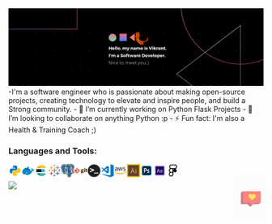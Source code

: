 
<img src="https://github.com/Vikrant-Deshmukh/Vikrant-Deshmukh/blob/master/Images/Black%20Technology%20LinkedIn.png">
-I'm a software engineer who is passionate about making open-source projects, creating technology to elevate and inspire people, and build a Strong community. 
- 🔭 I’m currently working on Python Flask Projects
- 👯 I’m looking to collaborate on anything Python :p
- ⚡ Fun fact: I'm also a Health & Training Coach ;)

### Languages and Tools:
<img align="left" alt="Python" width="26px" src="https://github.com/Vikrant-Deshmukh/Vikrant-Deshmukh/blob/master/Images/python.svg" />
<img align="left" alt="Docker" width="26px" src="https://github.com/Vikrant-Deshmukh/Vikrant-Deshmukh/blob/master/Images/docker.svg" />
<img align="left" alt="Elasticsearch" width="26px" src="https://github.com/Vikrant-Deshmukh/Vikrant-Deshmukh/blob/master/Images/elasticsearch.svg" />
<img align="left" alt="Tableau" width="26px" src="https://github.com/Vikrant-Deshmukh/Vikrant-Deshmukh/blob/master/Images/tableau.svg" />

<img align="left" alt="PostgreSQL" width="26px" src="https://raw.githubusercontent.com/github/explore/80688e429a7d4ef2fca1e82350fe8e3517d3494d/topics/postgresql/postgresql.png" />
<img align="left" alt="Git" width="26px" src="https://raw.githubusercontent.com/github/explore/80688e429a7d4ef2fca1e82350fe8e3517d3494d/topics/git/git.png" />
<img align="left" alt="Terminal" width="26px" src="https://raw.githubusercontent.com/github/explore/80688e429a7d4ef2fca1e82350fe8e3517d3494d/topics/terminal/terminal.png" />
<img align="left" alt="Visual Studio Code" width="26px" src="https://raw.githubusercontent.com/github/explore/80688e429a7d4ef2fca1e82350fe8e3517d3494d/topics/visual-studio-code/visual-studio-code.png" />
<img align="left" alt="AWS" width="26px" src="https://raw.githubusercontent.com/github/explore/80688e429a7d4ef2fca1e82350fe8e3517d3494d/topics/aws/aws.png" />
<img align="left" alt="Illustrator" width="26px" src="https://github.com/Vikrant-Deshmukh/Vikrant-Deshmukh/blob/master/Images/illustrator.svg" />
<img align="left" alt="Photoshop" width="26px" src="https://github.com/Vikrant-Deshmukh/Vikrant-Deshmukh/blob/master/Images/photoshop.svg" />
<img align="left" alt="After Effects" width="26px" src="https://github.com/Vikrant-Deshmukh/Vikrant-Deshmukh/blob/master/Images/effects.svg" />
<img align="left" alt="Figma" width="26px" src="https://github.com/Vikrant-Deshmukh/Vikrant-Deshmukh/blob/master/Images/figma.svg" />
<br />
<br />

<img align="right" width="50px" src="https://github.com/Vikrant-Deshmukh/Vikrant-Deshmukh/blob/master/Images/animate_1.gif">

<img src="https://github-readme-stats.vercel.app/api?username=vikrant-deshmukh&&show_icons=true&title_color=ffffff&icon_color=bb2acf&text_color=daf7dc&bg_color=151515">

